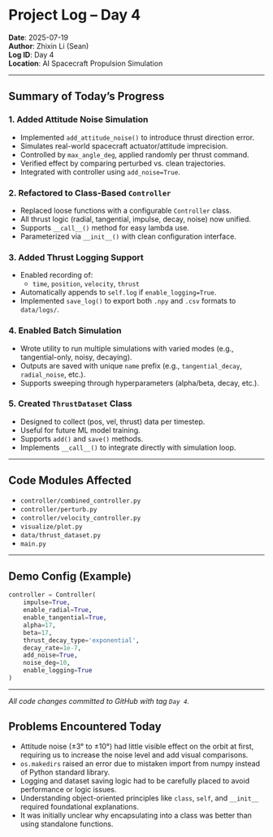 #  Project Log – Day 4

 **Date**: 2025-07-19  
 **Author**: Zhixin Li (Sean)  
 **Log ID**: Day 4  
 **Location**: AI Spacecraft Propulsion Simulation

---

##  Summary of Today’s Progress

### 1. Added Attitude Noise Simulation
- Implemented `add_attitude_noise()` to introduce thrust direction error.
- Simulates real-world spacecraft actuator/attitude imprecision.
- Controlled by `max_angle_deg`, applied randomly per thrust command.
- Verified effect by comparing perturbed vs. clean trajectories.
- Integrated with controller using `add_noise=True`.

### 2. Refactored to Class-Based `Controller`
- Replaced loose functions with a configurable `Controller` class.
- All thrust logic (radial, tangential, impulse, decay, noise) now unified.
- Supports `__call__()` method for easy lambda use.
- Parameterized via `__init__()` with clean configuration interface.

### 3. Added Thrust Logging Support
- Enabled recording of:
  - `time`, `position`, `velocity`, `thrust`
- Automatically appends to `self.log` if `enable_logging=True`.
- Implemented `save_log()` to export both `.npy` and `.csv` formats to `data/logs/`.

### 4. Enabled Batch Simulation
- Wrote utility to run multiple simulations with varied modes (e.g., tangential-only, noisy, decaying).
- Outputs are saved with unique `name` prefix (e.g., `tangential_decay`, `radial_noise`, etc.).
- Supports sweeping through hyperparameters (alpha/beta, decay, etc.).

### 5. Created `ThrustDataset` Class
- Designed to collect (pos, vel, thrust) data per timestep.
- Useful for future ML model training.
- Supports `add()` and `save()` methods.
- Implements `__call__()` to integrate directly with simulation loop.

---

## Code Modules Affected

- `controller/combined_controller.py`
- `controller/perturb.py`
- `controller/velocity_controller.py`
- `visualize/plot.py`
- `data/thrust_dataset.py`
- `main.py`

---

## Demo Config (Example)

```python
controller = Controller(
    impulse=True,
    enable_radial=True,
    enable_tangential=True,
    alpha=17,
    beta=17,
    thrust_decay_type='exponential',
    decay_rate=1e-7,
    add_noise=True,
    noise_deg=10,
    enable_logging=True
)
```

---

 *All code changes committed to GitHub with tag `Day 4`.*


## Problems Encountered Today
- Attitude noise (±3° to ±10°) had little visible effect on the orbit at first, requiring us to increase the noise level and add visual comparisons.
- `os.makedirs` raised an error due to mistaken import from numpy instead of Python standard library.
- Logging and dataset saving logic had to be carefully placed to avoid performance or logic issues.
- Understanding object-oriented principles like `class`, `self`, and `__init__` required foundational explanations.
- It was initially unclear why encapsulating into a class was better than using standalone functions.
